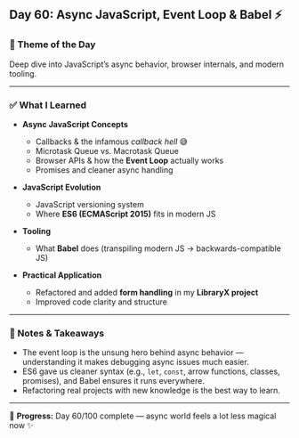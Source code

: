 ## Day 60: Async JavaScript, Event Loop & Babel ⚡

### 🔎 Theme of the Day
Deep dive into JavaScript’s async behavior, browser internals, and modern tooling.

---

### ✅ What I Learned
- **Async JavaScript Concepts**
  - Callbacks & the infamous *callback hell* 😅
  - Microtask Queue vs. Macrotask Queue
  - Browser APIs & how the **Event Loop** actually works
  - Promises and cleaner async handling

- **JavaScript Evolution**
  - JavaScript versioning system
  - Where **ES6 (ECMAScript 2015)** fits in modern JS

- **Tooling**
  - What **Babel** does (transpiling modern JS → backwards-compatible JS)

- **Practical Application**
  - Refactored and added **form handling** in my **LibraryX project**
  - Improved code clarity and structure

---

### 🧠 Notes & Takeaways
- The event loop is the unsung hero behind async behavior — understanding it makes debugging async issues much easier.  
- ES6 gave us cleaner syntax (e.g., `let`, `const`, arrow functions, classes, promises), and Babel ensures it runs everywhere.  
- Refactoring real projects with new knowledge is the best way to learn.  

---

📅 **Progress:** Day 60/100 complete — async world feels a lot less magical now ✨

